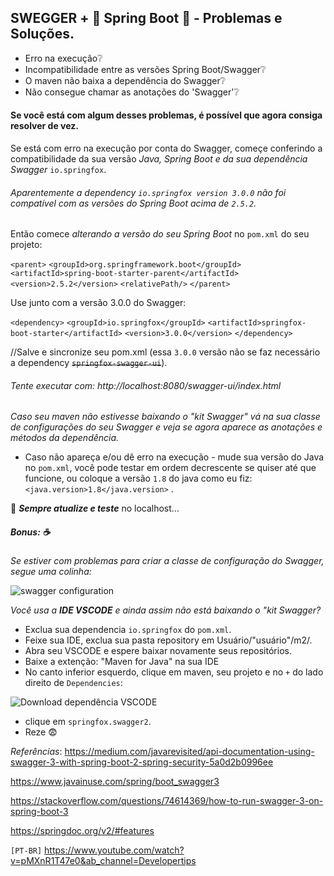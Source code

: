 ## SWEGGER + :leaves: Spring Boot :leaves: - Problemas e Soluções. 

- Erro na execução:grey_question:
- Incompatibilidade entre as versões Spring Boot/Swagger:grey_question:
- O maven não baixa a dependência do Swagger:grey_question:
- Não consegue chamar as anotações do 'Swagger':grey_question:

 #### Se você está com algum desses problemas, é possível que agora consiga resolver de vez.

 Se está com erro na execução por conta do Swagger, começe conferindo a compatibilidade da sua versão *Java, Spring Boot e da sua dependência Swagger* `io.springfox`.

###### Aparentemente a dependency `io.springfox version 3.0.0` não foi compatível com as versões do Spring Boot acima de `2.5.2`.

 Então comece *alterando a versão do seu Spring Boot* no `pom.xml` do seu projeto:

 `<parent>`
		`<groupId>org.springframework.boot</groupId>`
		`<artifactId>spring-boot-starter-parent</artifactId>`
		`<version>2.5.2</version>`
		`<relativePath/>`
	`</parent>`

  Use junto com a versão 3.0.0 do Swagger:

`<dependency>`
  `<groupId>io.springfox</groupId>`
  `<artifactId>springfox-boot-starter</artifactId>`
  `<version>3.0.0</version>`
`</dependency>`

//Salve e sincronize seu pom.xml (essa `3.0.0` versão não se faz necessário a dependency ~~`springfox-swagger-ui`~~).
###### Tente executar com: http://localhost:8080/swagger-ui/index.html

 *Caso seu maven não estivesse baixando o "kit Swagger" vá na sua classe de configurações do seu Swagger e veja se agora aparece as anotações e métodos da dependência.*

  - Caso não apareça e/ou dê erro na execução - mude sua versão do Java no `pom.xml`, você pode testar em ordem decrescente se quiser até que funcione, ou coloque a versão `1.8` do java como eu fiz: `<java.version>1.8</java.version>` .

:arrows_counterclockwise:  **_Sempre atualize e teste_** no localhost...

   ##### Bonus: :coffee:

   _Se estiver com problemas para criar a classe de configuração do Swagger, segue uma colinha:_

   ![swagger configuration](https://i.imgur.com/167Z4y8.jpg)

   _Você usa a **IDE VSCODE** e ainda assim não está baixando o "kit Swagger?_
   - Exclua sua dependencia `io.springfox` do `pom.xml`.
   - Feixe sua IDE, exclua sua pasta repository em Usuário/"usuário"/m2/.
   - Abra seu VSCODE e espere baixar novamente seus repositórios.
   - Baixe a extenção: "Maven for Java" na sua IDE
   - No canto inferior esquerdo, clique em maven, seu projeto e no `+` do lado direito de `Dependencies`:


   ![Download dependência VSCODE](/assets/Download%20dependência%20VSCODE.jpg)

   - clique em `springfox.swagger2`.
   - Reze :fearful:

   _Referências_:
   https://medium.com/javarevisited/api-documentation-using-swagger-3-with-spring-boot-2-spring-security-5a0d2b0996ee

   https://www.javainuse.com/spring/boot_swagger3

   https://stackoverflow.com/questions/74614369/how-to-run-swagger-3-on-spring-boot-3

   https://springdoc.org/v2/#features

   `[PT-BR]` https://www.youtube.com/watch?v=pMXnR1T47e0&ab_channel=Developertips